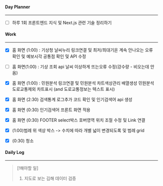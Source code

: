 
#### Day Planner
---
- [ ] 하루 1회 프론트엔드 지식 및 Next.js 관련 기술 정리하기


#### Work
---
- [x] 홈 화면 (1:00) : 기상청 날씨누리 링크연결 및 최저/최대기온 계속 안나오는 오류 확인 및 예보시각 공통점 확인 및 API 수정
- [ ] 홈 화면(1:00) : 기상 조회 api 날씨 이상하게 뜨는오류 수정(강수량 - 비오는데 안옴)
- [x] 홈 화면 (1:00) : 민원분석 링크연결 및 민원분석 차트색상관리 배열생성 민원분석 도로교통제외 차트표시 (and 도로교통정보는 텍스트 표시)
- [x] 홈 화면 (2:30) 검색통계 로그추가 코드 확인 및 인기검색어 api 생성
- [x] 홈 화면 (0:30) 인기검색어 프론트 화면 적용
- [x] 홈 화면 (0:30) FOOTER select박스 호버영역 위치 조절 수정 및 Link 연결
- [x] (1:00)범례 위 색상 박스 -> 수치에 따라 개별 넓이 변경되도록 및 범례 grid
- [x] (0:30) 청소


#### Daily Log
---
> [!해야할 일]
> 1. 지도로 보는 김해 데이터 검증

